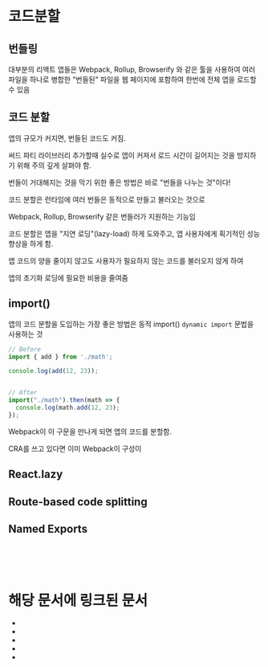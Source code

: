 # 코드분할

## 번들링

대부분의 리액트 앱들은 Webpack, Rollup, Browserify 와 같은 툴을 사용하여 여러 파일을 하나로 병합한 
"번들된" 파일을 웹 페이지에 포함하여
한번에 전체 앱을 로드할 수 있음


## 코드 분할

앱의 규모가 커지면, 번들된 코드도 커짐.

써드 파티 라이브러리 추가할때 실수로 앱이 커져서 로드 시간이 길어지는 것을 방지하기 위해 주의 깊게 살펴야 함.

번들이 거대해지는 것을 막기 위한 좋은 방법은 바로 "번들을 나누는 것"이다!

코드 분할은 런타임에 여러 번들은 동적으로 만들고 불러오는 것으로 

Webpack, Rollup, Browserify 같은 번들러가 지원하는 기능임

코드 분할은 앱을 "지연 로딩"(lazy-load) 하게 도와주고, 앱 사용자에게 획기적인 성능 향상을 하게 함.

앱 코드의 양을 줄이지 않고도 사용자가 필요하지 않는 코드를 불러오지 않게 하여

앱의 초기화 로딩에 필요한 비용을 줄여줌

## import()

앱의 코드 분할을 도입하는 가장 좋은 방법은 동적 import() `dynamic import` 문법을 사용하는 것

```javascript
// Before
import { add } from './math';

console.log(add(12, 23));


// After
import("./math").then(math => {
  console.log(math.add(12, 23);
});
```

Webpack이 이 구문을 만나게 되면 앱의 코드를 분할함.

CRA를 쓰고 있다면 이미 Webpack이 구성이 




## React.lazy


## Route-based code splitting


## Named Exports






<br>
<br>
<br>


# 해당 문서에 링크된 문서

- []()
- []()
- []()
- []()
- []()

<br>
<br>
<br>

